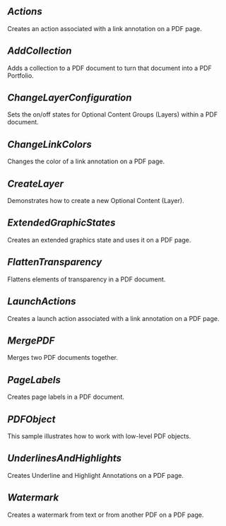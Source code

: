 ## ***Actions***
Creates an action associated with a link annotation on a PDF page.

## ***AddCollection***
Adds a collection to a PDF document to turn that document into a PDF Portfolio.

## ***ChangeLayerConfiguration***
Sets the on/off states for Optional Content Groups (Layers) within a PDF document.

## ***ChangeLinkColors***
Changes the color of a link annotation on a PDF page.

## ***CreateLayer***
Demonstrates how to create a new Optional Content (Layer).

## ***ExtendedGraphicStates***
Creates an extended graphics state and uses it on a PDF page.

## ***FlattenTransparency***
Flattens elements of transparency in a PDF document.

## ***LaunchActions***
Creates a launch action associated with a link annotation on a PDF page.

## ***MergePDF***
Merges two PDF documents together.

## ***PageLabels***
Creates page labels in a PDF document.

## ***PDFObject***
This sample illustrates how to work with low-level PDF objects.

## ***UnderlinesAndHighlights***
Creates Underline and Highlight Annotations on a PDF page.

## ***Watermark***
Creates a watermark from text or from another PDF on a PDF page.
